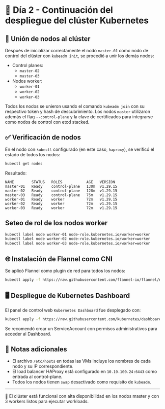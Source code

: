 
# 🧱 Día 2 - Continuación del despliegue del clúster Kubernetes

## 🔗 Unión de nodos al clúster

Después de inicializar correctamente el nodo `master-01` como nodo de control del clúster con `kubeadm init`, se procedió a unir los demás nodos:

- Control planes:
  - `master-02`
  - `master-03`
- Nodos worker:
  - `worker-01`
  - `worker-02`
  - `worker-03`

Todos los nodos se unieron usando el comando `kubeadm join` con su respectivo token y hash de descubrimiento. Los nodos `master` utilizaron además el flag `--control-plane` y la clave de certificados para integrarse como nodos de control con etcd stacked.

## ✅ Verificación de nodos

En el nodo con `kubectl` configurado (en este caso, `haproxy`), se verificó el estado de todos los nodos:

```bash
kubectl get nodes
```

Resultado:

```
NAME        STATUS   ROLES           AGE   VERSION
master-01   Ready    control-plane   130m  v1.29.15
master-02   Ready    control-plane   128m  v1.29.15
master-03   Ready    control-plane   75m   v1.29.15
worker-01   Ready    worker          72m   v1.29.15
worker-02   Ready    worker          72m   v1.29.15
worker-03   Ready    worker          72m   v1.29.15
```

## Seteo de rol de los nodos worker

```bash
kubectl label node worker-01 node-role.kubernetes.io/worker=worker
kubectl label node worker-02 node-role.kubernetes.io/worker=worker
kubectl label node worker-03 node-role.kubernetes.io/worker=worker
```


## 🌐 Instalación de Flannel como CNI

Se aplicó Flannel como plugin de red para todos los nodos:

```bash
kubectl apply -f https://raw.githubusercontent.com/flannel-io/flannel/master/Documentation/kube-flannel.yml
```

## 🖥️ Despliegue de Kubernetes Dashboard

El panel de control web `Kubernetes Dashboard` fue desplegado con:

```bash
kubectl apply -f https://raw.githubusercontent.com/kubernetes/dashboard/v2.7.0/aio/deploy/recommended.yaml
```

Se recomendó crear un ServiceAccount con permisos administrativos para acceder al Dashboard.

## 📌 Notas adicionales

- El archivo `/etc/hosts` en todas las VMs incluye los nombres de cada nodo y su IP correspondiente.
- El load balancer HAProxy está configurado en `10.10.100.24:6443` como entrada al control-plane.
- Todos los nodos tienen `swap` desactivado como requisito de `kubeadm`.

---

🎯 El clúster está funcional con alta disponibilidad en los nodos master y con 3 workers listos para ejecutar workloads.
